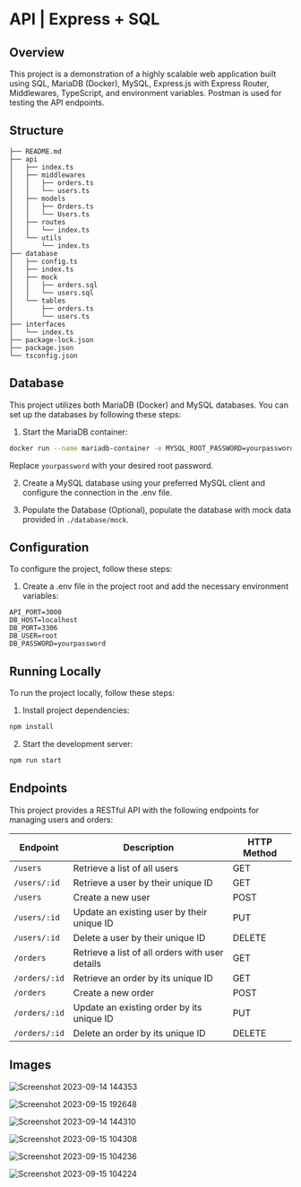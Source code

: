 # API | Express + SQL

## Overview

This project is a demonstration of a highly scalable web application built using SQL, MariaDB (Docker), MySQL, Express.js with Express Router, Middlewares, TypeScript, and environment variables.
Postman is used for testing the API endpoints.

## Structure

```
├── README.md
├── api
│   ├── index.ts
│   ├── middlewares
│   │   ├── orders.ts
│   │   └── users.ts
│   ├── models
│   │   ├── Orders.ts
│   │   └── Users.ts
│   ├── routes
│   │   └── index.ts
│   └── utils
│       └── index.ts
├── database
│   ├── config.ts
│   ├── index.ts
│   ├── mock
│   │   ├── orders.sql
│   │   └── users.sql
│   └── tables
│       ├── orders.ts
│       └── users.ts
├── interfaces
│   └── index.ts
├── package-lock.json
├── package.json
└── tsconfig.json
```

## Database

This project utilizes both MariaDB (Docker) and MySQL databases. You can set up the databases by following these steps:

1. Start the MariaDB container:

```bash
docker run --name mariadb-container -e MYSQL_ROOT_PASSWORD=yourpassword -d -p 3306:3306 mariadb
```

Replace `yourpassword` with your desired root password.

2. Create a MySQL database using your preferred MySQL client and configure the connection in the .env file.

3. Populate the Database (Optional), populate the database with mock data provided in `./database/mock`.

## Configuration

To configure the project, follow these steps:

1. Create a .env file in the project root and add the necessary environment variables:

```env
API_PORT=3000
DB_HOST=localhost
DB_PORT=3306
DB_USER=root
DB_PASSWORD=yourpassword
```

## Running Locally

To run the project locally, follow these steps:

1. Install project dependencies:

```bash
npm install
```

2. Start the development server:

```bash
npm run start
```

## Endpoints

This project provides a RESTful API with the following endpoints for managing users and orders:

| Endpoint      | Description                                     | HTTP Method |
| ------------- | ----------------------------------------------- | ----------- |
| `/users`      | Retrieve a list of all users                    | GET         |
| `/users/:id`  | Retrieve a user by their unique ID              | GET         |
| `/users`      | Create a new user                               | POST        |
| `/users/:id`  | Update an existing user by their unique ID      | PUT         |
| `/users/:id`  | Delete a user by their unique ID                | DELETE      |
| `/orders`     | Retrieve a list of all orders with user details | GET         |
| `/orders/:id` | Retrieve an order by its unique ID              | GET         |
| `/orders`     | Create a new order                              | POST        |
| `/orders/:id` | Update an existing order by its unique ID       | PUT         |
| `/orders/:id` | Delete an order by its unique ID                | DELETE      |

## Images

![Screenshot 2023-09-14 144353](https://github.com/benjaminPla/mariadb_mysql/assets/85419447/6a629cd2-f8f5-458b-ad93-6c46745e967f)

![Screenshot 2023-09-15 192648](https://github.com/benjaminPla/mariadb_mysql/assets/85419447/099aa5c4-11ce-42ae-91d2-0b7494056d4a)

![Screenshot 2023-09-14 144310](https://github.com/benjaminPla/mariadb_mysql/assets/85419447/f117e51e-2e7f-4493-a6b4-665ab7007d8e)

![Screenshot 2023-09-15 104308](https://github.com/benjaminPla/mariadb_mysql/assets/85419447/5e99db71-8f62-4189-b3ef-3b95c3b61957)

![Screenshot 2023-09-15 104236](https://github.com/benjaminPla/mariadb_mysql/assets/85419447/ef66f412-8b31-4237-be11-f17e64d32c50)

![Screenshot 2023-09-15 104224](https://github.com/benjaminPla/mariadb_mysql/assets/85419447/ba052036-4ac4-4141-accd-bf76ffc4c36a)
